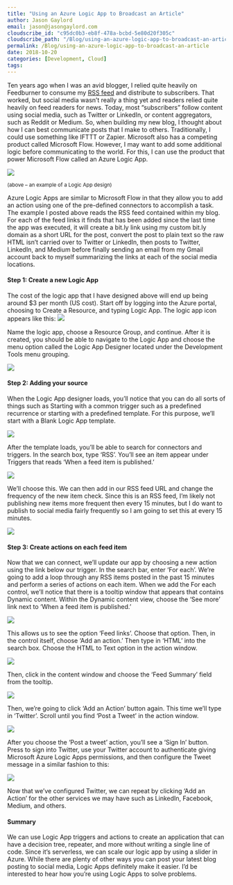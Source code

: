 ```yaml
---
title: "Using an Azure Logic App to Broadcast an Article"
author: Jason Gaylord
email: jason@jasongaylord.com
cloudscribe_id: "c95dc0b3-eb8f-478a-bcbd-5e80d20f305c"
cloudscribe_path: "/Blog/using-an-azure-logic-app-to-broadcast-an-article"
permalink: /Blog/using-an-azure-logic-app-to-broadcast-an-article
date: 2018-10-20
categories: [Development, Cloud]
tags: 
---
```


Ten years ago when I was an avid blogger, I relied quite heavily on Feedburner to consume my [RSS feed](https://jasong.us/rss) and distribute to subscribers. That worked, but social media wasn’t really a thing yet and readers relied quite heavily on feed readers for news. Today, most “subscribers” follow content using social media, such as Twitter or LinkedIn, or content aggregators, such as Reddit or Medium. So, when building my new blog, I thought about how I can best communicate posts that I make to others. Traditionally, I could use something like IFTTT or Zapier. Microsoft also has a competing product called Microsoft Flow. However, I may want to add some additional logic before communicating to the world. For this, I can use the product that power Microsoft Flow called an Azure Logic App.

![](https://cdn.jasongaylord.com/images/2018/10/19/Azure_Logic_App_Design.png)

<small>(above – an example of a Logic App design)</small>

Azure Logic Apps are similar to Microsoft Flow in that they allow you to add an action using one of the pre-defined connectors to accomplish a task. The example I posted above reads the RSS feed contained within my blog. For each of the feed links it finds that has been added since the last time the app was executed, it will create a bit.ly link using my custom bit.ly domain as a short URL for the post, convert the post to plain text so the raw HTML isn’t carried over to Twitter or LinkedIn, then posts to Twitter, LinkedIn, and Medium before finally sending an email from my Gmail account back to myself summarizing the links at each of the social media locations.

#### Step 1: Create a new Logic App

The cost of the logic app that I have designed above will end up being around $3 per month (US cost). Start off by logging into the Azure portal, choosing to Create a Resource, and typing Logic App. The logic app icon appears like this: ![](https://cdn.jasongaylord.com/images/2018/10/19/Azure_Logic_App_Icon.png)

Name the logic app, choose a Resource Group, and continue. After it is created, you should be able to navigate to the Logic App and choose the menu option called the Logic App Designer located under the Development Tools menu grouping.

![](https://cdn.jasongaylord.com/images/2018/10/19/Azure_Logic_App_Designer_Option.png)

#### Step 2: Adding your source

When the Logic App designer loads, you’ll notice that you can do all sorts of things such as Starting with a common trigger such as a predefined recurrence or starting with a predefined template. For this purpose, we’ll start with a Blank Logic App template.

![](https://cdn.jasongaylord.com/images/2018/10/19/Azure_Logic_App_Designer_Blank_Template.png)

After the template loads, you’ll be able to search for connectors and triggers. In the search box, type ‘RSS’. You’ll see an item appear under Triggers that reads ‘When a feed item is published.’

![](https://cdn.jasongaylord.com/images/2018/10/19/Azure_Logic_App_RSS_Trigger.png)

We’ll choose this. We can then add in our RSS feed URL and change the frequency of the new item check. Since this is an RSS feed, I’m likely not publishing new items more frequent then every 15 minutes, but I do want to publish to social media fairly frequently so I am going to set this at every 15 minutes.

![](https://cdn.jasongaylord.com/images/2018/10/19/Azure_Logic_App_RSS_Trigger_Values.png)

#### Step 3: Create actions on each feed item

Now that we can connect, we’ll update our app by choosing a new action using the link below our trigger. In the search bar, enter ‘For each’. We’re going to add a loop through any RSS items posted in the past 15 minutes and perform a series of actions on each item. When we add the For each control, we’ll notice that there is a tooltip window that appears that contains Dynamic content. Within the Dynamic content view, choose the ‘See more’ link next to ‘When a feed item is published.’

![](https://cdn.jasongaylord.com/images/2018/10/19/Azure_Logic_App_For_Each_Expand.png)

This allows us to see the option ‘Feed links’. Choose that option. Then, in the control itself, choose ‘Add an action.’ Then type in ‘HTML’ into the search box. Choose the HTML to Text option in the action window.

![](https://cdn.jasongaylord.com/images/2018/10/19/Azure_Logic_App_HTML_to_TEXT.png)

Then, click in the content window and choose the ‘Feed Summary’ field from the tooltip.

![](https://cdn.jasongaylord.com/images/2018/10/19/Azure_Logic_App_HTML_to_Text_Completed.png)

Then, we’re going to click ‘Add an Action’ button again. This time we’ll type in ‘Twitter’. Scroll until you find ‘Post a Tweet’ in the action window.

![](https://cdn.jasongaylord.com/images/2018/10/19/Azure_Logic_App_Post_A_Tweet_Action.png)

After you choose the ‘Post a tweet’ action, you’ll see a ‘Sign In’ button. Press to sign into Twitter, use your Twitter account to authenticate giving Microsoft Azure Logic Apps permissions, and then configure the Tweet message in a similar fashion to this:

![](https://cdn.jasongaylord.com/images/2018/10/19/Azure_Logic_App_Tweet_Message.png)

Now that we’ve configured Twitter, we can repeat by clicking ‘Add an Action’ for the other services we may have such as LinkedIn, Facebook, Medium, and others.

#### Summary

We can use Logic App triggers and actions to create an application that can have a decision tree, repeater, and more without writing a single line of code. Since it’s serverless, we can scale our logic app by using a slider in Azure. While there are plenty of other ways you can post your latest blog posting to social media, Logic Apps definitely make it easier. I’d be interested to hear how you’re using Logic Apps to solve problems.
